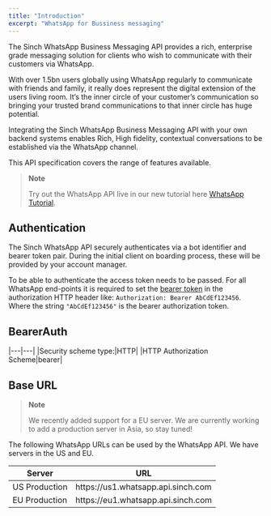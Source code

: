 ```yaml
---
title: "Introduction"
excerpt: "WhatsApp for Bussiness messaging"
---
```


The Sinch WhatsApp Business Messaging API provides a rich, enterprise grade messaging solution for clients who wish to communicate with their customers via WhatsApp.

With over 1.5bn users globally using WhatsApp regularly to communicate with friends and family, it really does represent the digital extension of the users living room. It’s the inner circle of your customer’s communication so bringing your trusted brand communications to that inner circle has huge potential.

Integrating the Sinch WhatsApp Business Messaging API with your own backend systems enables Rich, High fidelity, contextual conversations to be established via the WhatsApp channel.

This API specification covers the range of features available.

> **Note**
>
> Try out the WhatsApp API live in our new tutorial here [WhatsApp Tutorial](doc:whatsapp-message#send-a-whatsapp-message).

## Authentication
The Sinch WhatsApp API securely authenticates via a bot identifier and bearer token pair. During the initial client on boarding process, these will be provided by your account manager.

To be able to authenticate the access token needs to be passed. For all WhatsApp end-points it is required to set the [bearer token](https://oauth.net/2/bearer-tokens/) in the authorization HTTP header like: `Authorization: Bearer AbCdEf123456`. Where the string `"AbCdEf123456"` is the bearer authorization token.

## BearerAuth

|---|---|
|Security scheme type:|HTTP|
|HTTP Authorization Scheme|bearer|

## Base URL

> **Note**
>
> We recently added support for a EU server. We are currently working to add a production server in Asia, so stay tuned!

The following WhatsApp URLs can be used by the WhatsApp API. We have servers in the US and EU.


| Server        |  URL                                   |
|---------------|----------------------------------------|
| US Production | https://us1\.whatsapp\.api\.sinch\.com |
| EU Production | https://eu1\.whatsapp\.api\.sinch\.com |
